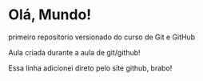 # Olá, Mundo!
 primeiro repositorio versionado do curso de Git e GitHub

Aula criada durante a aula de git/github!

Essa linha adicionei direto pelo site github, brabo!
